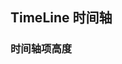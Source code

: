 <div class="demo-header">
<p class="overviewicon">
  <span class="wapi-ui-time-line wapi-navigation-steps"/>
</p>

## TimeLine 时间轴

<mobile-uxlink widget-name="TimeLine"></mobile-uxlink>
</div>

### 时间轴项高度

<mobile-view link="time-line/space"></mobile-view>

<br>

<!-- <mobile-attributes link="time-line"></mobile-attributes> -->
